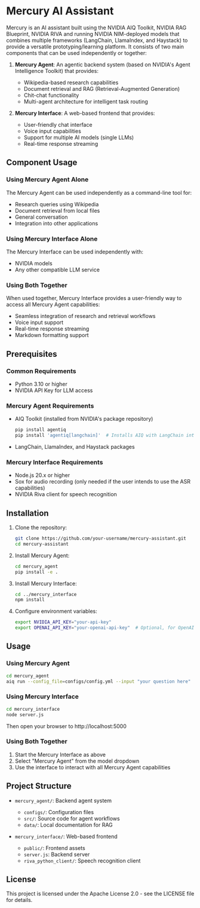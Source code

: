 # Mercury AI Assistant

Mercury is an AI assistant built using the NVIDIA AIQ Toolkit, NVIDIA RAG Blueprint, NVIDIA RIVA and running NVIDIA NIM-deployed models that combines multiple frameworks (LangChain, LlamaIndex, and Haystack) to provide a versatile prototyping/learning platform. It consists of two main components that can be used independently or together:

1. **Mercury Agent**: An agentic backend system (based on NVIDIA's Agent Intelligence Toolkit) that provides:
   - Wikipedia-based research capabilities
   - Document retrieval and RAG (Retrieval-Augmented Generation)
   - Chit-chat functionality
   - Multi-agent architecture for intelligent task routing

2. **Mercury Interface**: A web-based frontend that provides:
   - User-friendly chat interface
   - Voice input capabilities
   - Support for multiple AI models (single LLMs)
   - Real-time response streaming

## Component Usage

### Using Mercury Agent Alone
The Mercury Agent can be used independently as a command-line tool for:
- Research queries using Wikipedia
- Document retrieval from local files
- General conversation
- Integration into other applications

### Using Mercury Interface Alone
The Mercury Interface can be used independently with:
- NVIDIA models
- Any other compatible LLM service

### Using Both Together
When used together, Mercury Interface provides a user-friendly way to access all Mercury Agent capabilities:
- Seamless integration of research and retrieval workflows
- Voice input support
- Real-time response streaming
- Markdown formatting support

## Prerequisites

### Common Requirements
- Python 3.10 or higher
- NVIDIA API Key for LLM access

### Mercury Agent Requirements
- AIQ Toolkit (installed from NVIDIA's package repository)
  ```bash
  pip install agentiq
  pip install 'agentiq[langchain]'  # Installs AIQ with LangChain integration
  ```
- LangChain, LlamaIndex, and Haystack packages

### Mercury Interface Requirements
- Node.js 20.x or higher
- Sox for audio recording (only needed if the user intends to use the ASR capabilities)
- NVIDIA Riva client for speech recognition

## Installation

1. Clone the repository:
   ```bash
   git clone https://github.com/your-username/mercury-assistant.git
   cd mercury-assistant
   ```

2. Install Mercury Agent:
   ```bash
   cd mercury_agent
   pip install -e .
   ```

3. Install Mercury Interface:
   ```bash
   cd ../mercury_interface
   npm install
   ```

4. Configure environment variables:
   ```bash
   export NVIDIA_API_KEY="your-api-key"
   export OPENAI_API_KEY="your-openai-api-key"  # Optional, for OpenAI models
   ```

## Usage

### Using Mercury Agent
```bash
cd mercury_agent
aiq run --config_file=configs/config.yml --input "your question here"
```

### Using Mercury Interface
```bash
cd mercury_interface
node server.js
```
Then open your browser to http://localhost:5000

### Using Both Together
1. Start the Mercury Interface as above
2. Select "Mercury Agent" from the model dropdown
3. Use the interface to interact with all Mercury Agent capabilities

## Project Structure

- `mercury_agent/`: Backend agent system
  - `configs/`: Configuration files
  - `src/`: Source code for agent workflows
  - `data/`: Local documentation for RAG

- `mercury_interface/`: Web-based frontend
  - `public/`: Frontend assets
  - `server.js`: Backend server
  - `riva_python_client/`: Speech recognition client

## License

This project is licensed under the Apache License 2.0 - see the LICENSE file for details. 
